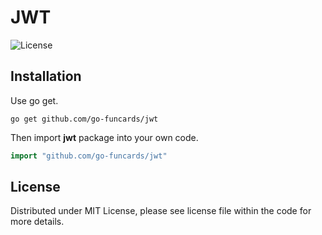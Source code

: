 # JWT

![License](https://img.shields.io/dub/l/vibe-d.svg)

## Installation

Use go get.

```shell
go get github.com/go-funcards/jwt
```

Then import **jwt** package into your own code.

```go
import "github.com/go-funcards/jwt"
```

## License

Distributed under MIT License, please see license file within the code for more details.
